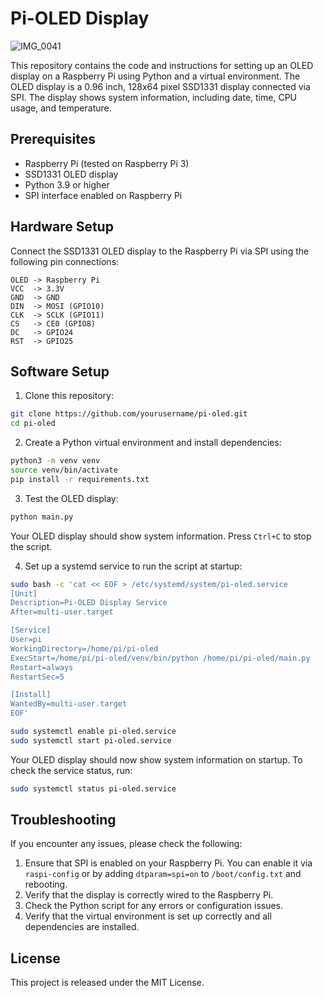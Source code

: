 # Pi-OLED Display

![IMG_0041](https://user-images.githubusercontent.com/218876/227703075-8b00399f-497e-4344-afce-029e1e7bdb54.jpeg)

This repository contains the code and instructions for setting up an OLED display on a Raspberry Pi using Python and a virtual environment. The OLED display is a 0.96 inch, 128x64 pixel SSD1331 display connected via SPI. The display shows system information, including date, time, CPU usage, and temperature.

## Prerequisites

* Raspberry Pi (tested on Raspberry Pi 3)
* SSD1331 OLED display
* Python 3.9 or higher
* SPI interface enabled on Raspberry Pi

## Hardware Setup

Connect the SSD1331 OLED display to the Raspberry Pi via SPI using the following pin connections:

```
OLED -> Raspberry Pi
VCC  -> 3.3V
GND  -> GND
DIN  -> MOSI (GPIO10)
CLK  -> SCLK (GPIO11)
CS   -> CE0 (GPIO8)
DC   -> GPIO24
RST  -> GPIO25
```

## Software Setup

1. Clone this repository:

```bash
git clone https://github.com/yourusername/pi-oled.git
cd pi-oled
```

2. Create a Python virtual environment and install dependencies:

```bash
python3 -m venv venv
source venv/bin/activate
pip install -r requirements.txt
```

3. Test the OLED display:

```bash
python main.py
```

Your OLED display should show system information. Press `Ctrl+C` to stop the script.

4. Set up a systemd service to run the script at startup:

```bash
sudo bash -c 'cat << EOF > /etc/systemd/system/pi-oled.service
[Unit]
Description=Pi-OLED Display Service
After=multi-user.target

[Service]
User=pi
WorkingDirectory=/home/pi/pi-oled
ExecStart=/home/pi/pi-oled/venv/bin/python /home/pi/pi-oled/main.py
Restart=always
RestartSec=5

[Install]
WantedBy=multi-user.target
EOF'

sudo systemctl enable pi-oled.service
sudo systemctl start pi-oled.service
```

Your OLED display should now show system information on startup. To check the service status, run:

```bash
sudo systemctl status pi-oled.service
```

## Troubleshooting

If you encounter any issues, please check the following:

1. Ensure that SPI is enabled on your Raspberry Pi. You can enable it via `raspi-config` or by adding `dtparam=spi=on` to `/boot/config.txt` and rebooting.
2. Verify that the display is correctly wired to the Raspberry Pi.
3. Check the Python script for any errors or configuration issues.
4. Verify that the virtual environment is set up correctly and all dependencies are installed.

## License

This project is released under the MIT License.
